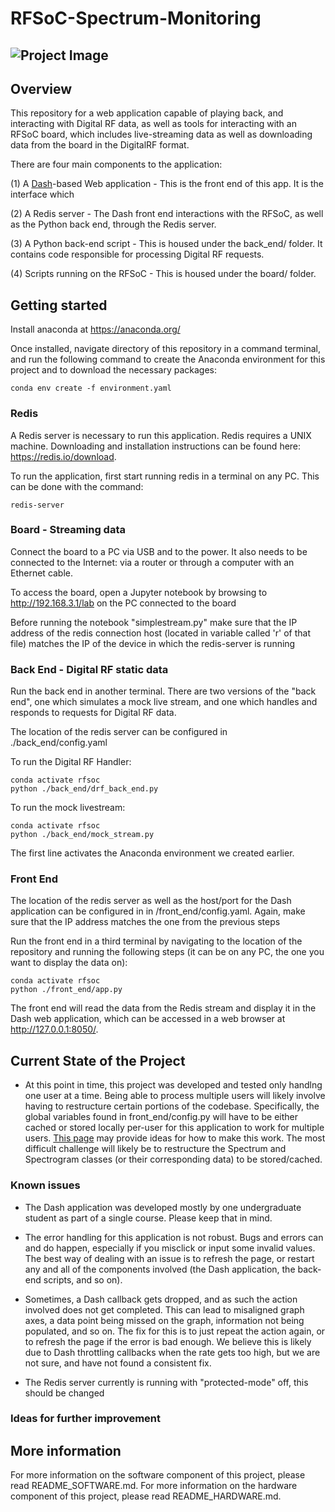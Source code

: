 # RFSoC-Spectrum-Monitoring

![Project Image](https://www.rfsoc-pynq.io/images/01_rfsoc_2x2_t.png)
---


## Overview

This repository for a web application capable of playing back, and interacting with Digital RF data, as well as tools for interacting with an RFSoC board, which includes live-streaming data as well as downloading data from the board in the DigitalRF format. 

There are four main components to the application:

(1) A [Dash](http://dash.plotly.com/)-based Web application - This is the front end of this app. It is the interface which 

(2) A Redis server - The Dash front end interactions with the RFSoC, as well as the Python back end, through the Redis server.

(3) A Python back-end script - This is housed under the back_end/ folder. It contains code responsible for processing Digital RF requests.

(4) Scripts running on the RFSoC - This is housed under the board/ folder.


## Getting started

Install anaconda at https://anaconda.org/


Once installed, navigate directory of this repository in a command terminal, and run the following command to create the Anaconda environment for this project and to download the necessary packages:

```
conda env create -f environment.yaml
```

### Redis

A Redis server is necessary to run this application. Redis requires a UNIX machine. Downloading and installation instructions can be found here: https://redis.io/download.


To run the application, first start running redis in a terminal on any PC. This can be done with the command:
```
redis-server
```

### Board - Streaming data

Connect the board to a PC via USB and to the power. It also needs to be connected to the Internet: via a router or through a computer with an Ethernet cable.

To access the board, open a Jupyter notebook by browsing to http://192.168.3.1/lab on the PC connected to the board

Before running the notebook "simplestream.py" make sure that the IP address of the redis connection host (located in variable called 'r' of that file) matches the IP of the device in which the redis-server is running

### Back End - Digital RF static data

Run the back end in another terminal. There are two versions of the "back end", one which simulates a mock live stream, and one which handles and responds to requests for Digital RF data. 

The location of the redis server can be configured in ./back_end/config.yaml 

To run the Digital RF Handler:
```
conda activate rfsoc
python ./back_end/drf_back_end.py
```

To run the mock livestream:

```
conda activate rfsoc
python ./back_end/mock_stream.py
```

The first line activates the Anaconda environment we created earlier. 

### Front End

The location of the redis server as well as the host/port for the Dash application can be configured in in /front_end/config.yaml. Again, make sure that the IP address matches the one from the previous steps

Run the front end in a third terminal by navigating to the location of the repository and running the following steps (it can be on any PC, the one you want to display the data on):

```
conda activate rfsoc
python ./front_end/app.py
```

The front end will read the data from the Redis stream and display it in the Dash web application, which can be accessed in a web browser at http://127.0.0.1:8050/.




## Current State of the Project

- At this point in time, this project was developed and tested only handlng one user at a time. Being able to process multiple users will likely involve having to restructure certain portions of the codebase. Specifically, the global variables found in front_end/config.py will have to be either cached or stored locally per-user for this application to work for multiple users. [This page](https://dash.plotly.com/sharing-data-between-callbacks) may provide ideas for how to make this work. The most difficult challenge will likely be to restructure the Spectrum and Spectrogram classes (or their corresponding data) to be stored/cached. 
 


### Known issues

- The Dash application was developed mostly by one undergraduate student as part of a single course. Please keep that in mind.

- The error handling for this application is not robust. Bugs and errors can and do happen, especially if you misclick or input some invalid values. The best way of dealing with an issue is to refresh the page, or restart any and all of the components involved (the Dash application, the back-end scripts, and so on).

- Sometimes, a Dash callback gets dropped, and as such the action involved does not get completed. This can lead to misaligned graph axes, a data point being missed on the graph, information not being populated, and so on. The fix for this is to just repeat the action again, or to refresh the page if the error is bad enough. We believe this is likely due to Dash throttling callbacks when the rate gets too high, but we are not sure, and have not found a consistent fix. 

- The Redis server currently is running with "protected-mode" off, this should be changed


### Ideas for further improvement


## More information

For more information on the software component of this project, please read README_SOFTWARE.md. For more information on the hardware component of this project, please read README_HARDWARE.md. 